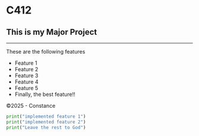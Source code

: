 # C412

## This is my Major Project

---

These are the following features

- Feature 1
- Feature 2
- Feature 3
- Feature 4
- Feature 5
- Finally, the best feature!!

&copy;2025 - Constance


```python
print("implemented feature 1")
print("implemented feature 2")
print("Leave the rest to God")
```
